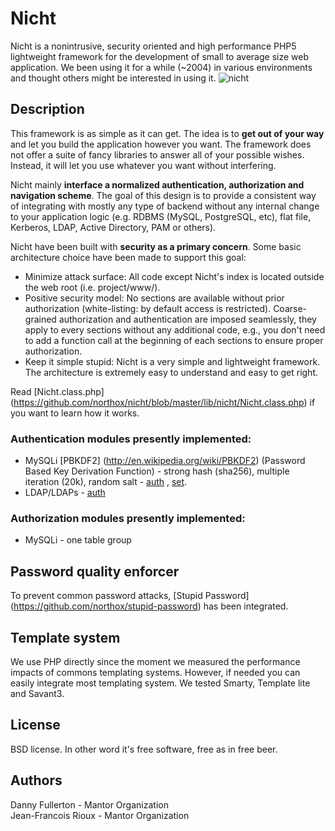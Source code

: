 # Nicht
Nicht is a nonintrusive, security oriented and high performance PHP5 lightweight framework for the development of small to average size web application. We been using it for a while (~2004) in various environments and thought others might be interested in using it.
![nicht](https://www.mantor.org/~northox/misc/nicht.jpg)

## Description
This framework is as simple as it can get. The idea is to **get out of your way** and let you build the application however you want. The framework does not offer a suite of fancy libraries to answer all of your possible wishes. Instead, it will let you use whatever you want without interfering.

Nicht mainly **interface a normalized authentication, authorization and navigation scheme**. The goal of this design is to provide a consistent way of integrating with mostly any type of backend without any internal change to your application logic (e.g. RDBMS (MySQL, PostgreSQL, etc), flat file, Kerberos, LDAP, Active Directory, PAM or others).

Nicht have been built with **security as a primary concern**. Some basic architecture choice have been made to support this goal: 

* Minimize attack surface: All code except Nicht's index is located outside the web root (i.e. project/www/).
* Positive security model: No sections are available without prior authorization (white-listing: by default access is restricted). Coarse-grained authorization and authentication are imposed seamlessly, they apply to every sections without any additional code, e.g., you don't need to add a function call at the beginning of each sections to ensure proper authorization.
* Keep it simple stupid: Nicht is a very simple and lightweight framework. The architecture is extremely easy to understand and easy to get right.

Read [Nicht.class.php] (https://github.com/northox/nicht/blob/master/lib/nicht/Nicht.class.php) if you want to learn how it works.

### Authentication modules presently implemented:
* MySQLi [PBKDF2] (http://en.wikipedia.org/wiki/PBKDF2) (Password Based Key Derivation Function) - strong hash (sha256), multiple iteration (20k), random salt - [auth](https://github.com/northox/nicht/blob/master/lib/nicht/MysqliNichtAuthPbkdf2.class.php#L53) , [set](https://github.com/northox/nicht/blob/master/src/admin.php#L58).
* LDAP/LDAPs - [auth](https://github.com/northox/nicht/blob/master/lib/nicht/LdapNichtAuth.class.php)

### Authorization modules presently implemented:
* MySQLi - one table group

## Password quality enforcer
To prevent common password attacks, [Stupid Password] (https://github.com/northox/stupid-password) has been integrated.

## Template system
We use PHP directly since the moment we measured the performance impacts of commons templating systems. However, if needed you can easily integrate most templating system. We tested Smarty, Template lite and Savant3.

## License
BSD license. In other word it's free software, free as in free beer.

## Authors
Danny Fullerton - Mantor Organization  
Jean-Francois Rioux - Mantor Organization

